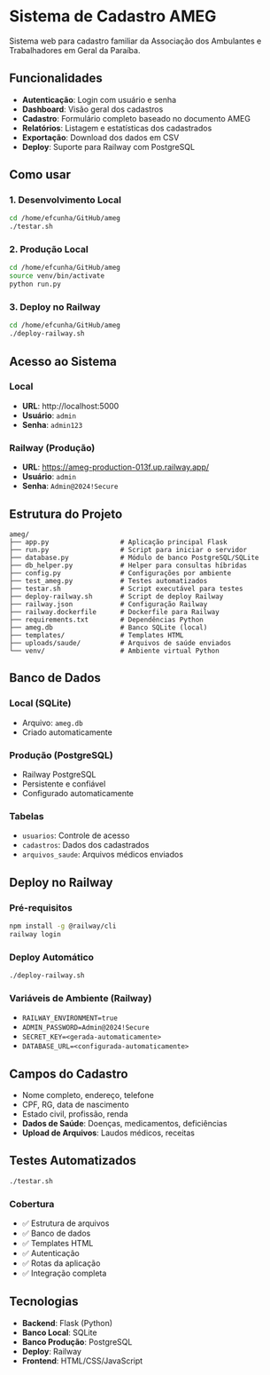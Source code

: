 # Sistema de Cadastro AMEG

Sistema web para cadastro familiar da Associação dos Ambulantes e Trabalhadores em Geral da Paraíba.

## Funcionalidades

- **Autenticação**: Login com usuário e senha
- **Dashboard**: Visão geral dos cadastros
- **Cadastro**: Formulário completo baseado no documento AMEG
- **Relatórios**: Listagem e estatísticas dos cadastrados
- **Exportação**: Download dos dados em CSV
- **Deploy**: Suporte para Railway com PostgreSQL

## Como usar

### 1. Desenvolvimento Local
```bash
cd /home/efcunha/GitHub/ameg
./testar.sh
```

### 2. Produção Local
```bash
cd /home/efcunha/GitHub/ameg
source venv/bin/activate
python run.py
```

### 3. Deploy no Railway
```bash
cd /home/efcunha/GitHub/ameg
./deploy-railway.sh
```

## Acesso ao Sistema

### Local
- **URL**: http://localhost:5000
- **Usuário**: `admin`
- **Senha**: `admin123`

### Railway (Produção)
- **URL**: https://ameg-production-013f.up.railway.app/
- **Usuário**: `admin`
- **Senha**: `Admin@2024!Secure`

## Estrutura do Projeto

```
ameg/
├── app.py                  # Aplicação principal Flask
├── run.py                  # Script para iniciar o servidor
├── database.py             # Módulo de banco PostgreSQL/SQLite
├── db_helper.py            # Helper para consultas híbridas
├── config.py               # Configurações por ambiente
├── test_ameg.py            # Testes automatizados
├── testar.sh               # Script executável para testes
├── deploy-railway.sh       # Script de deploy Railway
├── railway.json            # Configuração Railway
├── railway.dockerfile      # Dockerfile para Railway
├── requirements.txt        # Dependências Python
├── ameg.db                 # Banco SQLite (local)
├── templates/              # Templates HTML
├── uploads/saude/          # Arquivos de saúde enviados
└── venv/                   # Ambiente virtual Python
```

## Banco de Dados

### Local (SQLite)
- Arquivo: `ameg.db`
- Criado automaticamente

### Produção (PostgreSQL)
- Railway PostgreSQL
- Persistente e confiável
- Configurado automaticamente

### Tabelas
- `usuarios`: Controle de acesso
- `cadastros`: Dados dos cadastrados
- `arquivos_saude`: Arquivos médicos enviados

## Deploy no Railway

### Pré-requisitos
```bash
npm install -g @railway/cli
railway login
```

### Deploy Automático
```bash
./deploy-railway.sh
```

### Variáveis de Ambiente (Railway)
- `RAILWAY_ENVIRONMENT=true`
- `ADMIN_PASSWORD=Admin@2024!Secure`
- `SECRET_KEY=<gerada-automaticamente>`
- `DATABASE_URL=<configurada-automaticamente>`

## Campos do Cadastro

- Nome completo, endereço, telefone
- CPF, RG, data de nascimento
- Estado civil, profissão, renda
- **Dados de Saúde**: Doenças, medicamentos, deficiências
- **Upload de Arquivos**: Laudos médicos, receitas

## Testes Automatizados

```bash
./testar.sh
```

### Cobertura
- ✅ Estrutura de arquivos
- ✅ Banco de dados
- ✅ Templates HTML
- ✅ Autenticação
- ✅ Rotas da aplicação
- ✅ Integração completa

## Tecnologias

- **Backend**: Flask (Python)
- **Banco Local**: SQLite
- **Banco Produção**: PostgreSQL
- **Deploy**: Railway
- **Frontend**: HTML/CSS/JavaScript
